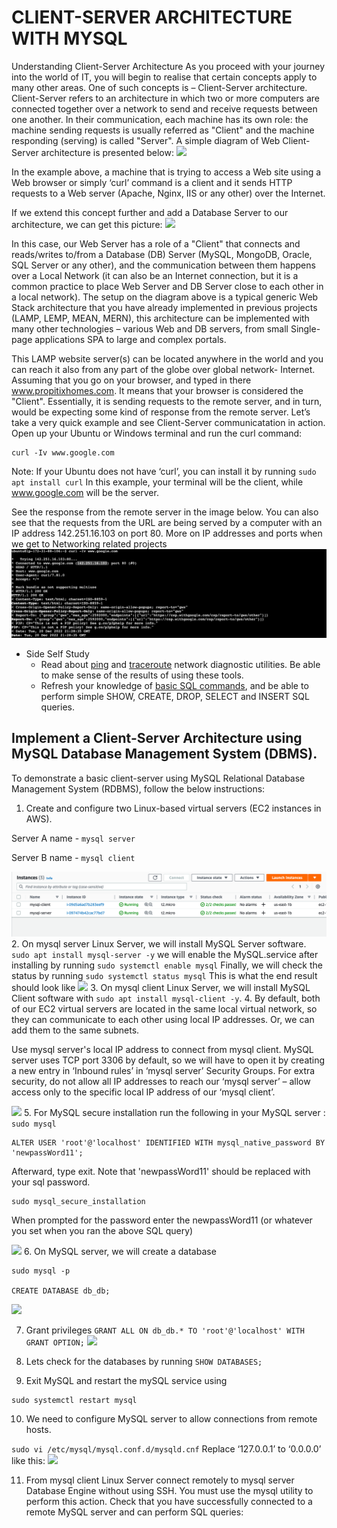 # CLIENT-SERVER ARCHITECTURE WITH MYSQL

Understanding Client-Server Architecture
As you proceed with your journey into the world of IT, you will begin to realise that certain concepts apply to many other areas. One of such concepts is – Client-Server architecture.
Client-Server refers to an architecture in which two or more computers are connected together over a network to send and receive requests between one another.
In their communication, each machine has its own role: the machine sending requests is usually referred as "Client" and the machine responding (serving) is called "Server".
A simple diagram of Web Client-Server architecture is presented below:
![](https://github.com/TobiOlajumoke/DevOps-Projects/blob/main/Project_5/Images/P5S1.png)

In the example above, a machine that is trying to access a Web site using a Web browser or simply ‘curl’ command is a client and it sends HTTP requests to a Web server (Apache, Nginx, IIS or any other) over the Internet.

If we extend this concept further and add a Database Server to our architecture, we can get this picture:
![](https://github.com/TobiOlajumoke/DevOps-Projects/blob/main/Project_5/Images/P5S1.1.png)

In this case, our Web Server has a role of a "Client" that connects and reads/writes to/from a Database (DB) Server (MySQL, MongoDB, Oracle, SQL Server or any other), and the communication between them happens over a Local Network (it can also be an Internet connection, but it is a common practice to place Web Server and DB Server close to each other in a local network). The setup on the diagram above is a typical generic Web Stack architecture that you have already implemented in previous projects (LAMP, LEMP, MEAN, MERN), this architecture can be implemented with many other technologies – various Web and DB servers, from small Single-page applications SPA to large and complex portals.

This LAMP website server(s) can be located anywhere in the world and you can reach it also from any part of the globe over global network- Internet. Assuming that you go on your browser, and typed in there www.propitixhomes.com. It means that your browser is considered the "Client". Essentially, it is sending requests to the remote server, and in turn, would be expecting some kind of response from the remote server. Let’s take a very quick example and see Client-Server communicatation in action. Open up your Ubuntu or Windows terminal and run the curl command:

```
curl -Iv www.google.com
```
Note: If your Ubuntu does not have ‘curl’, you can install it by running ```sudo apt install curl``` In this example, your terminal will be the client, while www.google.com will be the server.

See the response from the remote server in the image below. You can also see that the requests from the URL are being served by a computer with an IP address 142.251.16.103 on port 80. More on IP addresses and ports when we get to Networking related projects
![](https://github.com/Omolade11/Client-Server-Architecture-With-MYSQL/blob/main/Images/Screenshot%202022-12-20%20at%2022.36.10.png)

* Side Self Study
  * Read about [ping](https://en.wikipedia.org/wiki/Ping_(networking_utility)) and [traceroute](https://en.wikipedia.org/wiki/Traceroute) network diagnostic utilities. Be able to make sense of the results of using these tools.
  * Refresh your knowledge of [basic SQL commands](https://www.w3schools.com/sql/), and be able to perform simple SHOW, CREATE, DROP, SELECT and INSERT SQL queries.
 
 ## Implement a Client-Server Architecture using MySQL Database Management System (DBMS).
 To demonstrate a basic client-server using MySQL Relational Database Management System (RDBMS), follow the below instructions:
 1. Create and configure two Linux-based virtual servers (EC2 instances in AWS).
 
 Server A name - `mysql server`

 Server B name - `mysql client`

 ![](https://github.com/Omolade11/Client-Server-Architecture-With-MYSQL/blob/main/Images/Screenshot%202023-01-08%20at%2011.06.20.png)
 2. On mysql server Linux Server, we will install MySQL Server software.
 ``` sudo apt install mysql-server -y ```
 we will enable the MySQL.service after installing by running
 ``` sudo systemctl enable mysql ```
 Finally, we will check the status by running
 ``` sudo systemctl status mysql ```
 This is what the end result should look like
 ![](https://github.com/Omolade11/Client-Server-Architecture-With-MYSQL/blob/main/Images/Screenshot%202023-01-08%20at%2011.26.10.png)
 3. On mysql client Linux Server, we will install MySQL Client software with ``` sudo apt install mysql-client -y ```.
 4. By default, both of our EC2 virtual servers are located in the same local virtual network, so they can communicate to each other using local IP addresses.
Or, we can add them to the same subnets.

Use mysql server's local IP address to connect from mysql client. MySQL server uses TCP port 3306 by default, so we will have to open it by creating a new entry in ‘Inbound rules’ in ‘mysql server’ Security Groups. For extra security, do not allow all IP addresses to reach our ‘mysql server’ – allow access only to the specific local IP address of our ‘mysql client’.

![](https://github.com/Omolade11/Client-Server-Architecture-With-MYSQL/blob/main/Images/Screenshot%202023-01-08%20at%2012.12.26.png)
5. For MySQL secure installation run the following in your MySQL server :
``` sudo mysql ```
``` 
ALTER USER 'root'@'localhost' IDENTIFIED WITH mysql_native_password BY 'newpassWord11';

```
Afterward, type exit.
Note that 'newpassWord11' should be replaced with your sql password.
```
sudo mysql_secure_installation
```
When prompted for the password enter the newpassWord11 (or whatever you set when you ran the above SQL query)

![](https://github.com/Omolade11/Client-Server-Architecture-With-MYSQL/blob/main/Images/Screenshot%202023-01-09%20at%2008.32.05.png)
6. On MySQL server, we will create a database
```
sudo mysql -p

CREATE DATABASE db_db;

```
![](https://github.com/Omolade11/Client-Server-Architecture-With-MYSQL/blob/main/Images/Screenshot%202023-01-09%20at%2008.48.35.png)


7. Grant privileges
``` GRANT ALL ON db_db.* TO 'root'@'localhost' WITH GRANT OPTION; ```
![](https://github.com/Omolade11/Client-Server-Architecture-With-MYSQL/blob/main/Images/Screenshot%202023-01-09%20at%2008.54.01.png)

8. Lets check for the databases by running
``` SHOW DATABASES; ```
9. Exit MySQL and restart the mySQL service using
``` 
sudo systemctl restart mysql

``` 
10. We need to configure MySQL server to allow connections from remote hosts.

``` sudo vi /etc/mysql/mysql.conf.d/mysqld.cnf ```
Replace ‘127.0.0.1’ to ‘0.0.0.0’ like this:
 ![](https://github.com/Omolade11/Client-Server-Architecture-With-MYSQL/blob/main/Images/Screenshot%202023-01-08%20at%2012.39.09.png)
 
11.  From mysql client Linux Server connect remotely to mysql server Database Engine without using SSH. You must use the mysql utility to perform this action.
Check that you have successfully connected to a remote MySQL server and can perform SQL queries:
``` sudo mysql -u example_user -h <mysqlserver private ip> -p
```








  








 


